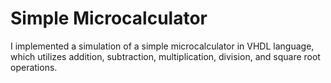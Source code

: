 # Simple Microcalculator

I implemented a simulation of a simple microcalculator in VHDL language, which utilizes addition, subtraction, multiplication, division, and square root operations.





